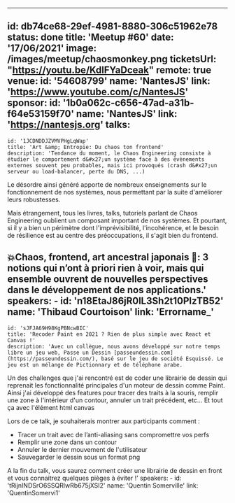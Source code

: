 ---
id: db74ce68-29ef-4981-8880-306c51962e78
status: done
title: 'Meetup #60'
date: '17/06/2021'
image: /images/meetup/chaosmonkey.png
ticketsUrl: "https://youtu.be/KdlFYaDceak"
remote: true
venue:
  id: '54608799'
  name: 'NantesJS'
  link: 'https://www.youtube.com/c/NantesJS'
sponsor:
    id: '1b0a062c-c656-47ad-a31b-f64e53159f70'
    name: 'NantesJS'
    link: 'https://nantesjs.org'
talks:
  -
    id: '1JCDNDDJZVMVPHgLqWap'
    title: 'Art &amp; Entropie: Du chaos ton frontend'
    description: 'Tendance du moment, le Chaos Engineering consiste à étudier le comportement d&#x27;un système face à des évènements externes souvent peu probables, mais ici provoqués (crash d&#x27;un serveur ou load-balancer, perte du DNS, ...)

Le désordre ainsi généré apporte de nombreux enseignements sur le fonctionnement de nos systèmes, nous permettant par la suite d&#x27;améliorer leurs robustesses.

Mais étrangement, tous les livres, talks, tutoriels parlant de Chaos Engineering oublient un composant important de nos systèmes. Et pourtant, si il y a bien un périmètre dont l&#x27;imprévisibilité, l&#x27;incohérence, et le besoin de résilience est au centre des préoccupations, il s&#x27;agit bien du frontend.

💥Chaos, frontend, art ancestral japonais 👘: 3 notions qui n’ont à priori rien à voir, mais qui ensemble ouvrent de nouvelles perspectives dans le développement de nos applications.'
    speakers:
      -
          id: 'n18EtaJ86jR0lL3Sh2t10PIzTB52'
          name: 'Thibaud Courtoison'
          link: 'Errorname_'
  -
    id: 'sJFJA69H98KgPBNcwBIC'
    title: 'Recoder Paint en 2021 ? Rien de plus simple avec React et Canvas !'
    description: 'Avec un collègue, nous avons développé sur notre temps libre un jeu web, Passe un Dessin [passeundessin.com](https://passeundessin.com/), basé sur le jeu de société Esquissé. Le jeu est un mélange de Pictionnary et de téléphone arabe.

Un des challenges que j&#x27;ai rencontré est de coder une librairie de dessin qui reprenait les fonctionnalité principales d&#x27;un moteur de dessin comme Paint. Ainsi j&#x27;ai développé des features pour tracer des traits à la souris, remplir une zone à l&#x27;intérieur d&#x27;un contour, annuler un trait précédent, etc...
Et tout ça avec l&#x27;élément html canvas

Lors de ce talk, je souhaiterais montrer aux participants comment :
- Tracer un trait avec de l’anti-aliasing sans compromettre vos perfs
- Remplir une zone dans un contour
- Annuler le dernier mouvement de l&#x27;utilisateur
- Sauvegarder le dessin sous un format png

A la fin du talk, vous saurez comment créer une librairie de dessin en front et vous connaitrez quelques pièges à éviter !'
    speakers:
      -
          id: 'tRijnINDSrO6SSQRlwRb675jXSI2'
          name: 'Quentin Somerville'
          link: 'QuentinSomervi1'
